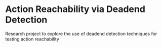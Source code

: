 # Action Reachability via Deadend Detection
Research project to explore the use of deadend detection techniques for testing action reachability
